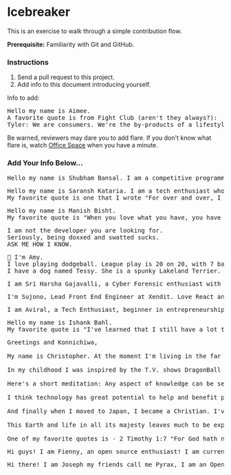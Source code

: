 # Icebreaker

This is an exercise to walk through a simple contribution flow.

**Prerequisite:** Familiarity with Git and GitHub.

### Instructions

1. Send a pull request to this project.
2. Add info to this document introducing yourself.

Info to add:

<pre>
Hello my name is Aimee.
A favorite quote is from Fight Club (aren't they always?):
Tyler: We are consumers. We're the by-products of a lifestyle obsession.
</pre>

Be warned, reviewers may dare you to add flare. If you don't know what flare is, watch [Office Space](https://en.wikipedia.org/wiki/Office_Space) when you have a minute.

### Add Your Info Below...
<pre>
Hello my name is Shubham Bansal. I am a competitive programmer enthusiast. I enjoy solving puzzles and other challenging problems. I love watching football. 
</pre>

<pre>
Hello my name is Saransh Kataria. I am a tech enthusiast who loves playing with different technologies.
My favorite quote is one that I wrote "For over and over, I have failed and in the process of losing it all, I realised that I might actually win".
</pre>

<pre>
Hello my name is Manish Bisht.
My favorite quote is "When you love what you have, you have everything you need.".
</pre>

<pre>
I am not the developer you are looking for.
Seriously, being doxxed and swatted sucks. 
ASK ME HOW I KNOW.
</pre>

<pre>
👋 I'm Amy. 
I love playing dodgeball. League play is 20 on 20, with 7 balls on the court. 
I have a dog named Tessy. She is a spunky Lakeland Terrier.
</pre>

<pre>
I am Sri Harsha Gajavalli, a Cyber Forensic enthusiast with great experience in Machine Learning, back-end programming and maintaining critical and complex systems. I am the Founder of Farmyzer, AI Community Lead. Currently, I am working on developing an AI-powered tool for farmers and Intelligent Security Systems for enterprises and organisations.
</pre>

<pre>
I'm Sujono, Lead Front End Engineer at Xendit. Love React and Front End stuff right now
</pre>

<pre>
I am Aviral, a Tech Enthusiast, beginner in entrepreneurship, boring/happy at life. I am an iOS Developer. I love watching movies and a big time superhero and war movies fan! 
</pre>

<pre>
Hello my name is Ishank Bahl.
My favorite quote is "I've learned that I still have a lot to learn.".
</pre>

<pre>
Greetings and Konnichiwa,

My name is Christopher. At the moment I'm living in the far away land of the vermilion rising sun. According to friends and family my top talents are creativity, imagination, self-examing, artistic, tenacity, and empathety. I've always loved to learn. I like to take things apart and put them back together again, compare and contrast, and tinker.

In my childhood I was inspired by the T.V. shows DragonBall Z, Samurai Jack (which also peaked my interest in Japan), and Dexter's Laboratory. As a result I began to be interested in drawing, painting, art, and science. I often daydream and doodle, and sometimes I get swept away by my own thoughts and deep feelings.

Here's a short meditation: Any aspect of knowledge can be seen as a seed. If you consistently water and nurture it, it will eventually grow into a strong and fruitful tree. Once you've got a solid tree growing, you'll find it easier to grow other trees. Some trees even connect and benefit others! How cool is that!?

I think technology has great potential to help and benefit people.

And finally when I moved to Japan, I became a Christian. I've found a new favorite teacher. The Lord Jesus Christ. I think His teachings to love and care for one another as we would ourselves are wonderful.

This Earth and life in all its majesty leaves much to be experienced, gained, and learned.

One of my favorite quotes is - 2 Timothy 1:7 "For God hath not given us the spirit of fear; but of power, and of love, and of a sound mind."
</pre>

<pre>
Hi guys! I am Fienny, an open source enthusiast! I am currently an undergraduate student in NTU and an intern in Shopee Singapore. I love reading more than I love watching.
</pre>

<pre>
Hi there! I am Joseph my friends call me Pyrax, I am an Opensource enthusiast and an undergraduate student at The University of Pecs, Hungary. I am Passionate about Linux & Unix Systems, and Operating Systems as well. My favorite quote: Be un-apologetically authentically you
</pre>
